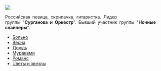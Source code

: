 ![](/songs/рст/Сурганова%20и%20Оркестр/surganova_i_orkestr.jpg)  

Российская певица, скрипачка, гитаристка. Лидер группы "**Сурганова и Оркестр**". Бывший участник группы "**Ночные снайперы**".

* [Больно](/songs/рст/Сурганова%20и%20Оркестр/Больно)
* [Весна](/songs/рст/Сурганова%20и%20Оркестр/Весна)
* [Дождь](/songs/рст/Сурганова%20и%20Оркестр/Дождь)
* [Мураками](/songs/рст/Сурганова%20и%20Оркестр/Мураками)
* [Романс](/songs/рст/Сурганова%20и%20Оркестр/Романс)
* [Цветы и звезды](/songs/рст/Сурганова%20и%20Оркестр/Цветы%20и%20звезды)